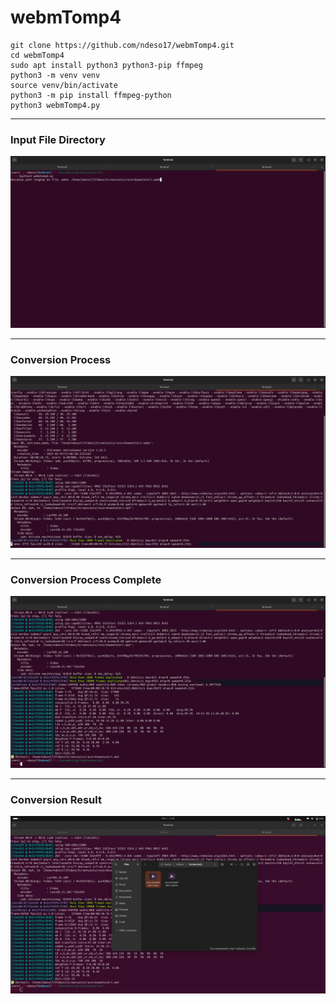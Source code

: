 # webmTomp4

```
git clone https://github.com/ndeso17/webmTomp4.git
cd webmTomp4
sudo apt install python3 python3-pip ffmpeg
python3 -m venv venv
source venv/bin/activate
python3 -m pip install ffmpeg-python
python3 webmTomp4.py
```

---

### Input File Directory

![Preview](img/run%20input%20file%20directory.png)

---

### Conversion Process

![Preview](img/run%20process%20convert.png)

---

### Conversion Process Complete

![Preview](img/run%20process%20convert%20done.png)

---

### Conversion Result

![Preview](img/run%20process%20convert%20done%20result.png)

